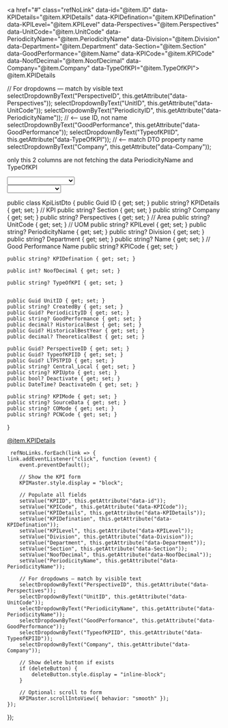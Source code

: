 <a href="#"
   class="refNoLink"
   data-id="@item.ID"
   data-KPIDetails="@item.KPIDetails"
   data-KPIDefination="@item.KPIDefination"
   data-KPILevel="@item.KPILevel"
   data-Perspectives="@item.Perspectives"
   data-UnitCode="@item.UnitCode"
   data-PeriodicityName="@item.PeriodicityName"   <!-- text of Periodicity -->
   data-Division="@item.Division"
   data-Department="@item.Department"
   data-Section="@item.Section"
   data-GoodPerformance="@item.Name"
   data-KPICode="@item.KPICode"
   data-NoofDecimal="@item.NoofDecimal"
   data-Company="@item.Company"
   data-TypeOfKPI="@item.TypeOfKPI">               <!-- text of TypeOfKPI -->
   @item.KPIDetails
</a>

// For dropdowns — match by visible text
selectDropdownByText("PerspectiveID", this.getAttribute("data-Perspectives"));
selectDropdownByText("UnitID", this.getAttribute("data-UnitCode"));
selectDropdownByText("PeriodicityID", this.getAttribute("data-PeriodicityName")); // <-- use ID, not name
selectDropdownByText("GoodPerformance", this.getAttribute("data-GoodPerformance"));
selectDropdownByText("TypeofKPIID", this.getAttribute("data-TypeOfKPI"));          // <-- match DTO property name
selectDropdownByText("Company", this.getAttribute("data-Company"));




only this 2 columns are not fetching the data PeriodicityName and TypeOfKPI 
<div class="col-md-3">

<select asp-for="PeriodicityID" class="form-control form-control-sm custom-select" name="PeriodicityName">
<option value=""></option>
@foreach (var item in PeriodicityDropdown)
{
				<option value="@item.ID">@item.PeriodicityCode</option>
}

</select>

 <div class="col-md-3">
<select asp-for="TypeofKPIID" class="form-control form-control-sm custom-select" name="TypeofKPIID">
<option value=""></option>
@foreach (var item in KPIDropdown)
{
				<option value="@item.ID">@item.TypeofKPI</option>
}

</select>
</div>


public class KpiListDto
{
    public Guid ID { get; set; }
    public string? KPIDetails { get; set; }       // KPI
    public string? Section { get; set; }
    public string? Company { get; set; }
    public string? Perspectives { get; set; }     // Area
    public string? UnitCode { get; set; }         // UOM
    public string? KPILevel { get; set; }
    public string? PeriodicityName { get; set; }
    public string? Division { get; set; }
    public string? Department { get; set; }
    public string? Name { get; set; }             // Good Performance Name
    public string? KPICode { get; set; }

    public string? KPIDefination { get; set; }

    public int? NoofDecimal { get; set; }

    public string? TypeOfKPI { get; set; }

  
    public Guid UnitID { get; set; }
    public string? CreatedBy { get; set; }
    public Guid? PeriodicityID { get; set; }
    public string? GoodPerformance { get; set; }
    public decimal? HistoricalBest { get; set; }
    public Guid? HistoricalBestYear { get; set; }
    public decimal? TheoreticalBest { get; set; }
  
    public Guid? PerspectiveID { get; set; }
    public Guid? TypeofKPIID { get; set; }
    public Guid? LTPSTPID { get; set; }
    public string? Central_Local { get; set; }
    public string? KPIUpto { get; set; }
    public bool? Deactivate { get; set; }
    public DateTime? DeactivateOn { get; set; }
  
    public string? KPIMode { get; set; }
    public string? SourceData { get; set; }
    public string? COMode { get; set; }
    public string? PCNCode { get; set; }
}


   <a href="#"
   class="refNoLink"
   data-id="@item.ID"
   data-KPIDetails="@item.KPIDetails"
   data-KPIDefination="@item.KPIDefination"
   data-KPILevel="@item.KPILevel"
   data-Perspectives="@item.Perspectives"
   data-UnitCode="@item.UnitCode"
   data-PeriodicityName="@item.PeriodicityName"
   data-Division="@item.Division"
   data-Department="@item.Department"
   data-Section="@item.Section"
   data-GoodPerformance="@item.Name"
   data-KPICode="@item.KPICode"
   data-NoofDecimal="@item.NoofDecimal"
   data-Company="@item.Company"
   data-PeriodicityName="@item.PeriodicityName">
   @item.KPIDetails
</a>


     refNoLinks.forEach(link => {
    link.addEventListener("click", function (event) {
        event.preventDefault();

        // Show the KPI form
        KPIMaster.style.display = "block";

        // Populate all fields
        setValue("KPIID", this.getAttribute("data-id"));
        setValue("KPICode", this.getAttribute("data-KPICode"));
        setValue("KPIDetails", this.getAttribute("data-KPIDetails"));
        setValue("KPIDefination", this.getAttribute("data-KPIDefination"));
        setValue("KPILevel", this.getAttribute("data-KPILevel"));
        setValue("Division", this.getAttribute("data-Division"));
        setValue("Department", this.getAttribute("data-Department"));
        setValue("Section", this.getAttribute("data-Section"));
        setValue("NoofDecimal", this.getAttribute("data-NoofDecimal"));
        setValue("PeriodicityName", this.getAttribute("data-PeriodicityName"));

        // For dropdowns — match by visible text
        selectDropdownByText("PerspectiveID", this.getAttribute("data-Perspectives"));
        selectDropdownByText("UnitID", this.getAttribute("data-UnitCode"));
        selectDropdownByText("PeriodicityName", this.getAttribute("data-PeriodicityName"));
        selectDropdownByText("GoodPerformance", this.getAttribute("data-GoodPerformance"));
        selectDropdownByText("TypeofKPIID", this.getAttribute("data-TypeofKPIID"));
        selectDropdownByText("Company", this.getAttribute("data-Company"));

        // Show delete button if exists
        if (deleteButton) {
            deleteButton.style.display = "inline-block";
        }

        // Optional: scroll to form
        KPIMaster.scrollIntoView({ behavior: "smooth" });
    });
});
